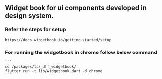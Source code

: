 ## Widget book for ui components developed in design system.

### Refer the steps for setup 
    https://docs.widgetbook.io/getting-started/setup

### For running the widgetbook in chrome follow below command
    ``` 
    cd /packages/tcs_dff_widgetbook/
    flutter run -t lib/widgetbook.dart -d chrome
    ```